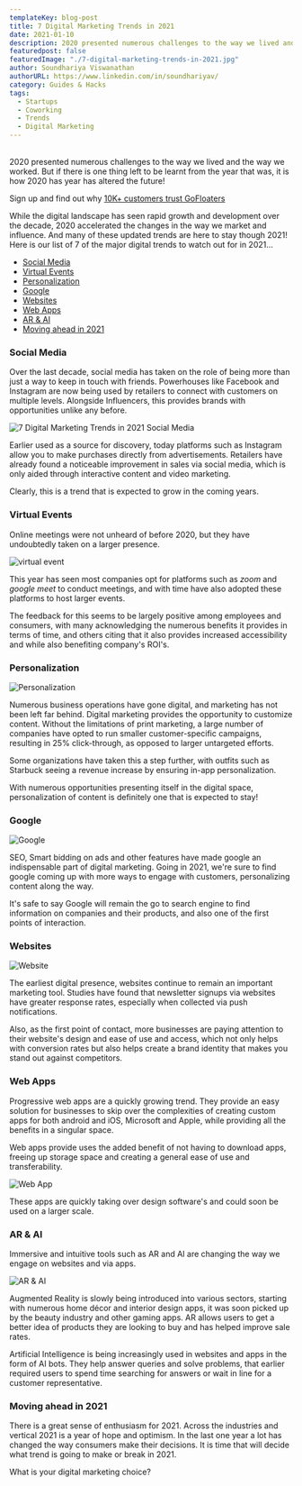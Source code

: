 ```yaml
---
templateKey: blog-post
title: 7 Digital Marketing Trends in 2021
date: 2021-01-10
description: 2020 presented numerous challenges to the way we lived and the way we worked. But if there is one thing left to be learnt from the year that was, it is how 2020 has year has altered the future!
featuredpost: false
featuredImage: "./7-digital-marketing-trends-in-2021.jpg"
author: Soundhariya Viswanathan
authorURL: https://www.linkedin.com/in/soundhariyav/
category: Guides & Hacks
tags:
  - Startups
  - Coworking
  - Trends
  - Digital Marketing
---
```


<!--StartFragment-->
<br>
2020 presented numerous challenges to the way we lived and the way we worked. But if there is one thing left to be learnt from the year that was, it is how 2020 has year has altered the future!

Sign up and find out why [10K+ customers trust GoFloaters](https://gofloaters.com/)

While the digital landscape has seen rapid growth and development over the decade, 2020 accelerated the changes in the way we market and influence. And many of these updated trends are here to stay though 2021! Here is our list of 7 of the major digital trends to watch out for in 2021…

- [Social Media](#social-media)
- [Virtual Events](#virtual-events)
- [Personalization](#personalization)
- [Google](#google)
- [Websites](#websites)
- [Web Apps](#web-apps)
- [AR & AI](##ar-ai)
- [Moving ahead in 2021](#moving-ahead-in-2021)

### **Social Media**


Over the last decade, social media has taken on the role of being more than just a way to keep in touch with friends. Powerhouses like Facebook and Instagram are now being used by retailers to connect with customers on multiple levels. Alongside Influencers, this provides brands with opportunities unlike any before.

![7 Digital Marketing Trends in 2021 Social Media](social_media.jpg) 

Earlier used as a source for discovery, today platforms such as Instagram allow you to make purchases directly from advertisements. Retailers have already found a noticeable improvement in sales via social media, which is only aided through interactive content and video marketing.

Clearly, this is a trend that is expected to grow in the coming years.



### **Virtual Events**

Online meetings were not unheard of before 2020, but they have undoubtedly taken on a larger presence.

![virtual event](virtual-event.jpg)

This year has seen most companies opt for platforms such as _zoom_ and _google meet_ to conduct meetings, and with time have also adopted these platforms to host larger events.

The feedback for this seems to be largely positive among employees and consumers, with many acknowledging the numerous benefits it provides in terms of time, and others citing that it also provides increased accessibility and while also benefiting company&#39;s ROI&#39;s.


### **Personalization**

![Personalization](personalization.jpg)

Numerous business operations have gone digital, and marketing has not been left far behind. Digital marketing provides the opportunity to customize content. Without the limitations of print marketing, a large number of companies have opted to run smaller customer-specific campaigns, resulting in 25% click-through, as opposed to larger untargeted efforts.

Some organizations have taken this a step further, with outfits such as Starbuck seeing a revenue increase by ensuring in-app personalization.

With numerous opportunities presenting itself in the digital space, personalization of content is definitely one that is expected to stay!


### **Google**

![Google](google.jpg)

SEO, Smart bidding on ads and other features have made google an indispensable part of digital marketing. Going in 2021, we&#39;re sure to find google coming up with more ways to engage with customers, personalizing content along the way.

It&#39;s safe to say Google will remain the go to search engine to find information on companies and their products, and also one of the first points of interaction.


### **Websites**
![Website](website.jpg)

The earliest digital presence, websites continue to remain an important marketing tool. Studies have found that newsletter signups via websites have greater response rates, especially when collected via push notifications.

Also, as the first point of contact, more businesses are paying attention to their website&#39;s design and ease of use and access, which not only helps with conversion rates but also helps create a brand identity that makes you stand out against competitors.


### **Web Apps**

Progressive web apps are a quickly growing trend. They provide an easy solution for businesses to skip over the complexities of creating custom apps for both android and iOS, Microsoft and Apple, while providing all the benefits in a singular space.

Web apps provide uses the added benefit of not having to download apps, freeing up storage space and creating a general ease of use and transferability.

![Web App](web-app.jpg)

These apps are quickly taking over design software&#39;s and could soon be used on a larger scale.



### **AR &amp; AI**

Immersive and intuitive tools such as AR and AI are changing the way we engage on websites and via apps.

![AR & AI](arvr.jpg) 

Augmented Reality is slowly being introduced into various sectors, starting with numerous home décor and interior design apps, it was soon picked up by the beauty industry and other gaming apps. AR allows users to get a better idea of products they are looking to buy and has helped improve sale rates.

Artificial Intelligence is being increasingly used in websites and apps in the form of AI bots. They help answer queries and solve problems, that earlier required users to spend time searching for answers or wait in line for a customer representative.


### **Moving ahead in 2021**

There is a great sense of enthusiasm for 2021. Across the industries and vertical 2021 is a year of hope and optimism. In the last one year a lot has changed the way consumers make their decisions. It is time that will decide what trend is going to make or break in 2021.

What is your digital marketing choice?


<!--EndFragment-->
